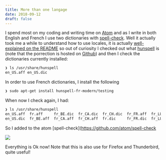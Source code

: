 ```yaml
---
title: More than one langage
date: 2018-09-12
draft: false
---
```


I spend most on my coding and writing time on [Atom](https://atom.io/) and as
I write in both English and French I use two dictionaries with [spell-check](https://github.com/atom/spell-check).
Well it actually took me a while to understand how to use locales, it is
actually [well-explained on the README](https://github.com/atom/spell-check#debian-ubuntu-and-mint)
so out of curiosity I checked out what [hunspell](http://hunspell.github.io/) is
(note that the porrection is hosted on [Github](https://github.com/hunspell/hunspell))
and then I check the dictionaries currently installed:

```sh
❯ ls /usr/share/hunspell
en_US.aff en_US.dic
```

In order to use French dictionaries, I install the following

```sh
❯ sudo apt-get install hunspell-fr-modern/testing
```

When now I check again, I had:

```sh
❯ ls /usr/share/hunspell
en_US.aff  fr.aff     fr_BE.dic  fr_CA.dic  fr_CH.dic  fr_FR.aff  fr_LU.aff  fr_MC.aff
en_US.dic  fr_BE.aff  fr_CA.aff  fr_CH.aff  fr.dic     fr_FR.dic  fr_LU.dic  fr_MC.dic
```

So I added to the atom [spell-check](https://github.com/atom/spell-check

![](/notes/atom/locales.png)

Everything is Ok now! Note that this is also use for Firefox and Thunderbird, quite useful!
